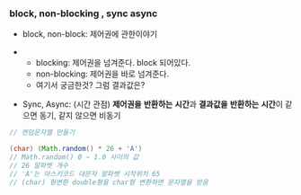 

### block, non-blocking , sync async

- block, non-block: 제어권에 관한이야기

- - blocking: 제어권을 넘겨준다. block 되어있다. 
  - non-blocking: 제어권을 바로 넘겨준다. 
  - 여기서 궁금한것? 그럼 결과값은? 

- Sync, Async: (시간 관점) **제어권을** **반환하는** **시간**과 **결과값을** **반환하는** **시간**이 같으면 동기, 같지 않으면 비동기





```java
// 랜덤문자열 만들기 

(char) (Math.random() * 26 + 'A')
// Math.random() 0 ~ 1.0 사이의 값 
// 26 알파벳 개수 
// 'A'는 아스키코드 대문자 알파벳 시작위치 65
// (char) 형변환 double형을 char형 변환하면 문자열을 얻음
```

